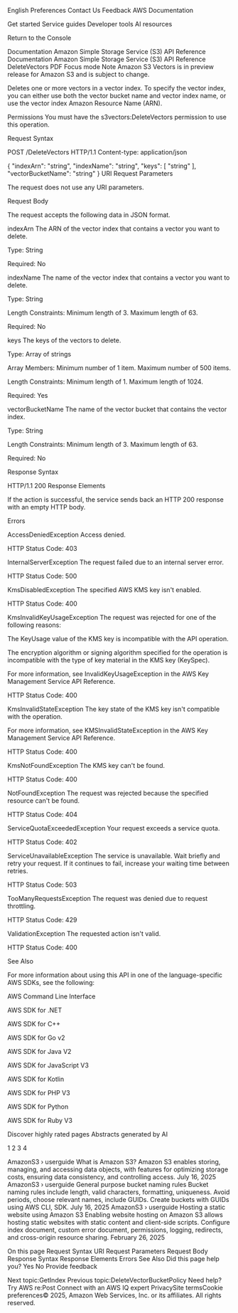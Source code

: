 English
Preferences
Contact Us
Feedback
AWS Documentation

Get started
Service guides
Developer tools
AI resources

Return to the Console

Documentation
Amazon Simple Storage Service (S3)
API Reference
Documentation
Amazon Simple Storage Service (S3)
API Reference
DeleteVectors
PDF
Focus mode
Note
Amazon S3 Vectors is in preview release for Amazon S3 and is subject to change.

Deletes one or more vectors in a vector index. To specify the vector index, you can either use both the vector bucket name and vector index name, or use the vector index Amazon Resource Name (ARN).

Permissions
You must have the s3vectors:DeleteVectors permission to use this operation.

Request Syntax

POST /DeleteVectors HTTP/1.1
Content-type: application/json

{
"indexArn": "string",
"indexName": "string",
"keys": [ "string" ],
"vectorBucketName": "string"
}
URI Request Parameters

The request does not use any URI parameters.

Request Body

The request accepts the following data in JSON format.

indexArn
The ARN of the vector index that contains a vector you want to delete.

Type: String

Required: No

indexName
The name of the vector index that contains a vector you want to delete.

Type: String

Length Constraints: Minimum length of 3. Maximum length of 63.

Required: No

keys
The keys of the vectors to delete.

Type: Array of strings

Array Members: Minimum number of 1 item. Maximum number of 500 items.

Length Constraints: Minimum length of 1. Maximum length of 1024.

Required: Yes

vectorBucketName
The name of the vector bucket that contains the vector index.

Type: String

Length Constraints: Minimum length of 3. Maximum length of 63.

Required: No

Response Syntax

HTTP/1.1 200
Response Elements

If the action is successful, the service sends back an HTTP 200 response with an empty HTTP body.

Errors

AccessDeniedException
Access denied.

HTTP Status Code: 403

InternalServerException
The request failed due to an internal server error.

HTTP Status Code: 500

KmsDisabledException
The specified AWS KMS key isn't enabled.

HTTP Status Code: 400

KmsInvalidKeyUsageException
The request was rejected for one of the following reasons:

The KeyUsage value of the KMS key is incompatible with the API operation.

The encryption algorithm or signing algorithm specified for the operation is incompatible with the type of key material in the KMS key (KeySpec).

For more information, see InvalidKeyUsageException in the AWS Key Management Service API Reference.

HTTP Status Code: 400

KmsInvalidStateException
The key state of the KMS key isn't compatible with the operation.

For more information, see KMSInvalidStateException in the AWS Key Management Service API Reference.

HTTP Status Code: 400

KmsNotFoundException
The KMS key can't be found.

HTTP Status Code: 400

NotFoundException
The request was rejected because the specified resource can't be found.

HTTP Status Code: 404

ServiceQuotaExceededException
Your request exceeds a service quota.

HTTP Status Code: 402

ServiceUnavailableException
The service is unavailable. Wait briefly and retry your request. If it continues to fail, increase your waiting time between retries.

HTTP Status Code: 503

TooManyRequestsException
The request was denied due to request throttling.

HTTP Status Code: 429

ValidationException
The requested action isn't valid.

HTTP Status Code: 400

See Also

For more information about using this API in one of the language-specific AWS SDKs, see the following:

AWS Command Line Interface

AWS SDK for .NET

AWS SDK for C++

AWS SDK for Go v2

AWS SDK for Java V2

AWS SDK for JavaScript V3

AWS SDK for Kotlin

AWS SDK for PHP V3

AWS SDK for Python

AWS SDK for Ruby V3

Discover highly rated pages Abstracts generated by AI

1
2
3
4

AmazonS3 › userguide
What is Amazon S3?
Amazon S3 enables storing, managing, and accessing data objects, with features for optimizing storage costs, ensuring data consistency, and controlling access.
July 16, 2025
AmazonS3 › userguide
General purpose bucket naming rules
Bucket naming rules include length, valid characters, formatting, uniqueness. Avoid periods, choose relevant names, include GUIDs. Create buckets with GUIDs using AWS CLI, SDK.
July 16, 2025
AmazonS3 › userguide
Hosting a static website using Amazon S3
Enabling website hosting on Amazon S3 allows hosting static websites with static content and client-side scripts. Configure index document, custom error document, permissions, logging, redirects, and cross-origin resource sharing.
February 26, 2025

On this page
Request Syntax
URI Request Parameters
Request Body
Response Syntax
Response Elements
Errors
See Also
Did this page help you?
Yes
No
Provide feedback

Next topic:GetIndex
Previous topic:DeleteVectorBucketPolicy
Need help?
Try AWS re:Post
Connect with an AWS IQ expert
PrivacySite termsCookie preferences© 2025, Amazon Web Services, Inc. or its affiliates. All rights reserved.